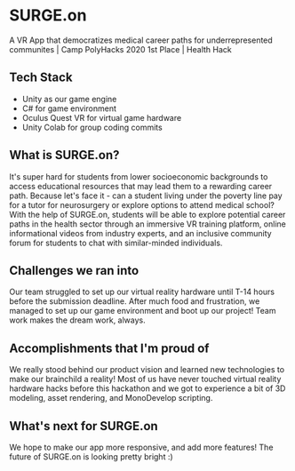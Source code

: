 # SURGE.on
A VR App that democratizes medical career paths for underrepresented communites | Camp PolyHacks 2020 1st Place | Health Hack

## Tech Stack
 - Unity as our game engine
 - C# for game environment
 - Oculus Quest VR for virtual game hardware
 - Unity Colab for group coding commits

## What is SURGE.on?
It's super hard for students from lower socioeconomic backgrounds to access educational resources that may lead them to a rewarding career path. Because let's face it - can a student living under the poverty line pay for a tutor for neurosurgery or explore options to attend medical school? With the help of SURGE.on, students will be able to explore potential career paths in the health sector through an immersive VR training platform, online informational videos from industry experts, and an inclusive community forum for students to chat with similar-minded individuals.

## Challenges we ran into
Our team struggled to set up our virtual reality hardware until T-14 hours before the submission deadline. After much food and frustration, we managed to set up our game environment and boot up our project! Team work makes the dream work, always.

## Accomplishments that I'm proud of
We really stood behind our product vision and learned new technologies to make our brainchild a reality! Most of us have never touched virtual reality hardware hacks before this hackathon and we got to experience a bit of 3D modeling, asset rendering, and MonoDevelop scripting.

## What's next for SURGE.on
We hope to make our app more responsive, and add more features! The future of SURGE.on is looking pretty bright :)
